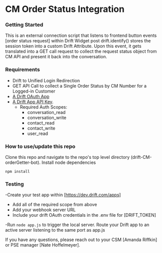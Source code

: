 # CM Order Status Integration
### Getting Started
This is an external connection script that listens to frontend button events [order status request] within Drift Widget post drift.identify() stores the session token into a custom Drift Attribute. Upon this event, it gets translated into a GET call request to collect the request status object from CM API and present it back into the conversation.

### Requirements
- Drift to Unified Login Redirection
- GET API Call to collect a Single Order Status by CM Number for a Logged-in Customer
- [A Drift OAuth App](https://devdocs.drift.com/docs/authentication-and-scopes)
- [A Drift App API Key](https://devdocs.drift.com/docs/quick-start).
    - Required Auth Scopes: 
        - conversation_read
        - conversation_write
        - contact_read
        - contact_write
        - user_read
        
### How to use/update this repo
Clone this repo and navigate to the repo's top level directory (drift-CM-orderGetter-bot).
Install node dependencies

   ```npm install```

### Testing

-Create your test app within [https://dev.drift.com/apps]
- Add all of the required scope from above
- Add your webhook server URL
- Include your drift OAuth credentials in the .env file for [DRIFT_TOKEN]
 

-Run ```node app.js``` to trigger the local server. Route your Drift app to an active server listening to the same port as app.js

If you have any questions, please reach out to your CSM [Amanda Riffkin] or PSE manager [Nate Hoffelmeyer].